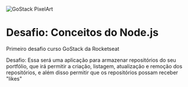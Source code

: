 ![GoStack PixelArt](https://i.imgur.com/PvS86IK.png)

# Desafio: Conceitos do Node.js

Primeiro desafio curso GoStack da Rocketseat

Desafio:
Essa será uma aplicação para armazenar repositórios do seu portfólio, que irá permitir a criação, listagem, atualização e remoção dos repositórios, e além disso permitir que os repositórios possam receber "likes"
